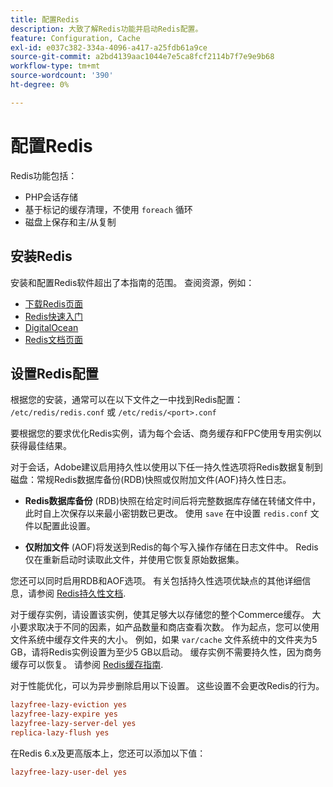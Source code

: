 ```yaml
---
title: 配置Redis
description: 大致了解Redis功能并启动Redis配置。
feature: Configuration, Cache
exl-id: e037c382-334a-4096-a417-a25fdb61a9ce
source-git-commit: a2bd4139aac1044e7e5ca8fcf2114b7f7e9e9b68
workflow-type: tm+mt
source-wordcount: '390'
ht-degree: 0%

---
```


# 配置Redis

Redis功能包括：

- PHP会话存储
- 基于标记的缓存清理，不使用 `foreach` 循环
- 磁盘上保存和主/从复制

## 安装Redis

安装和配置Redis软件超出了本指南的范围。 查阅资源，例如：

- [下载Redis页面](https://redis.io/download)
- [Redis快速入门](https://redis.io/docs/getting-started/)
- [DigitalOcean](https://www.digitalocean.com/community/tutorials/how-to-install-and-use-redis)
- [Redis文档页面](https://redis.io/docs)

## 设置Redis配置

根据您的安装，通常可以在以下文件之一中找到Redis配置： `/etc/redis/redis.conf` 或 `/etc/redis/<port>.conf`

要根据您的要求优化Redis实例，请为每个会话、商务缓存和FPC使用专用实例以获得最佳结果。

对于会话，Adobe建议启用持久性以使用以下任一持久性选项将Redis数据复制到磁盘：常规Redis数据库备份(RDB)快照或仅附加文件(AOF)持久性日志。

- **Redis数据库备份** (RDB)快照在给定时间后将完整数据库存储在转储文件中，此时自上次保存以来最小密钥数已更改。 使用 `save` 在中设置 `redis.conf` 文件以配置此设置。

- **仅附加文件** (AOF)将发送到Redis的每个写入操作存储在日志文件中。 Redis仅在重新启动时读取此文件，并使用它恢复原始数据集。

您还可以同时启用RDB和AOF选项。 有关包括持久性选项优缺点的其他详细信息，请参阅 [Redis持久性文档](https://redis.io/topics/persistence).

对于缓存实例，请设置该实例，使其足够大以存储您的整个Commerce缓存。 大小要求取决于不同的因素，如产品数量和商店查看次数。 作为起点，您可以使用文件系统中缓存文件夹的大小。 例如，如果 `var/cache` 文件系统中的文件夹为5 GB，请将Redis实例设置为至少5 GB以启动。 缓存实例不需要持久性，因为商务缓存可以恢复。 请参阅 [Redis缓存指南](https://redis.io/docs/manual/eviction/).

对于性能优化，可以为异步删除启用以下设置。 这些设置不会更改Redis的行为。

```ini
lazyfree-lazy-eviction yes
lazyfree-lazy-expire yes
lazyfree-lazy-server-del yes
replica-lazy-flush yes
```

在Redis 6.x及更高版本上，您还可以添加以下值：

```ini
lazyfree-lazy-user-del yes
```
